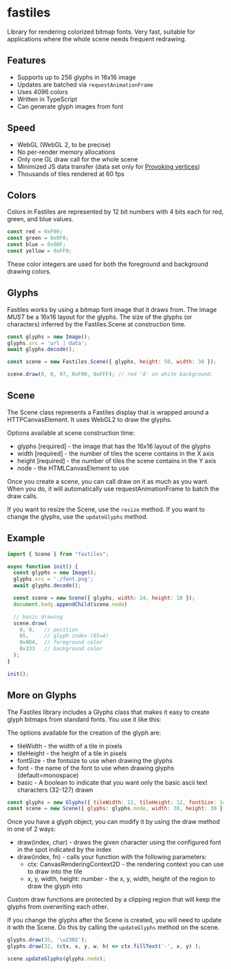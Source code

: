 # fastiles

Library for rendering colorized bitmap fonts. Very fast, suitable for applications where the whole scene needs frequent redrawing.

## Features

  - Supports up to 256 glyphs in 16x16 image
  - Updates are batched via `requestAnimationFrame`
  - Uses 4096 colors
  - Written in TypeScript
  - Can generate glyph images from font

## Speed

  - WebGL (WebGL 2, to be precise)
  - No per-render memory allocations
  - Only one GL draw call for the whole scene
  - Minimized JS data transfer (data set only for [Provoking vertices](https://www.khronos.org/opengl/wiki/Primitive#Provoking_vertex))
  - Thousands of tiles rendered at 60 fps

## Colors

Colors in Fastiles are represented by 12 bit numbers with 4 bits each for red, green, and blue values.

```js
const red = 0xF00;
const green = 0x0F0;
const blue = 0x00F;
const yellow = 0xFF0;
```

These color integers are used for both the foreground and background drawing colors.

## Glyphs

Fastiles works by using a bitmap font image that it draws from.  The image *MUST* be a 16x16 layout for the glyphs.  The size of the glyphs (or characters) inferred by the Fastiles.Scene at construction time.

```js
const glyphs = new Image();
glyphs.src = 'url | data';
await glyphs.decode();

const scene = new Fastiles.Scene({ glyphs, height: 50, width: 38 });

scene.draw(0, 0, 97, 0xF00, 0xFFF); // red 'A' on white background.
```

## Scene

The Scene class represents a Fastiles display that is wrapped around a HTTPCanvasElement.  It uses WebGL2 to draw the glyphs.

Options available at scene construction time:
- glyphs [required] - the image that has the 16x16 layout of the glyphs
- width  [required] - the number of tiles the scene contains in the X axis
- height [required] - the number of tiles the scene contains in the Y axis
- node              - the HTMLCanvasElement to use

Once you create a scene, you can call draw on it as much as you want.  When you do, it will automatically use requestAnimationFrame to batch the draw calls.

If you want to resize the Scene, use the `resize` method.  If you want to change the glyphs, use the `updateGlyphs` method.

## Example

```js
import { Scene } from "fastiles";

async function init() {
  const glyphs = new Image();
  glyphs.src = './font.png';
  await glyphs.decode();

  const scene = new Scene({ glyphs, width: 24, height: 18 });
  document.body.appendChild(scene.node)

  // basic drawing
  scene.draw(
  	0, 0,   // position
  	65,     // glyph index (65=A)
  	0x0D4,  // foreground color 
  	0x333   // background color 
  );
}

init();
```

## More on Glyphs

The Fastiles library includes a Glyphs class that makes it easy to create glyph bitmaps from standard fonts.  You use it like this:

The options available for the creation of the glyph are:
* tileWidth - the width of a tile in pixels
* tileHeight - the height of a tile in pixels
* fontSize - the fontsize to use when drawing the glyphs
* font - the name of the font to use when drawing glyphs (default=monospace)
* basic - A boolean to indicate that you want only the basic ascii text characters (32-127) drawn

```js
const glyphs = new Glyphs({ tileWidth: 12, tileHeight: 12, fontSize: 14, font: 'monospace' });
const scene = new Scene({ glyphs: glyphs.node, width: 30, height: 30 });
```

Once you have a glyph object, you can modify it by using the draw method in one of 2 ways:
* draw(index, char) - draws the given character using the configured font in the spot indicated by the index
* draw(index, fn) - calls your function with the following parameters:
  - ctx: CanvasRenderingContext2D - the rendering context you can use to draw into the tile
  - x, y, width, height: number - the x, y, width, height of the region to draw the glyph into

Custom draw functions are protected by a clipping region that will keep the glyphs from overwriting each other.

If you change the glyphs after the Scene is created, you will need to update it with the Scene.  Do this by calling the `updateGlyphs` method on the scene.

```js
glyphs.draw(35, '\u2302');
glyphs.draw(32, (ctx, x, y, w, h) => ctx.fillText('-', x, y) );

scene.updateGlyphs(glyphs.node);
```
